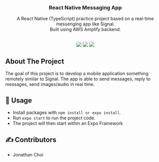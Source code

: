 <p align="center">
  <h3 align="center">React Native Messaging App</h3>

  <p align="center">
    A React Native (TypeScript) practice project based on a real-time messenging app like Signal. <br> Built using AWS Amplify backend.
    <br>
  <br>
  <p align="center">
    <img src="https://img.shields.io/badge/%E2%80%8E%20-Typescript-blue?style=for-the-badge&logo=Typescript">
    <img src="https://img.shields.io/badge/%E2%80%8E%20-React%20Native-blue?style=for-the-badge&logo=React">
    <img src="https://img.shields.io/badge/%E2%80%8E%20-Amplify-yellow?style=for-the-badge&logo=amazon">
  </p>
</p>

## About The Project

The goal of this project is to develop a mobile application something remotely similar to Signal. The app is able to send messages, reply to messages, send images/audio in real time.

## 📝 Usage

- Install packages with `npm install or expo install`.
- Run `expo start` to run the project code.
- The project will then start within an Expo Framework
  
## ✍️ Contributors
- Jonathan Choi
